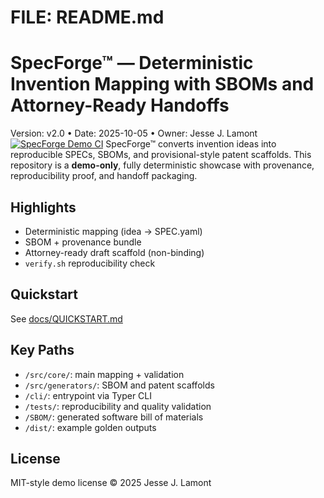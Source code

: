# FILE: README.md
# SpecForge™ — Deterministic Invention Mapping with SBOMs and Attorney-Ready Handoffs
Version: v2.0 • Date: 2025-10-05 • Owner: Jesse J. Lamont
[![SpecForge Demo CI](https://github.com/Lamont-Labs/SpecForge/actions/workflows/ci.yml/badge.svg)](https://github.com/Lamont-Labs/SpecForge/actions/workflows/ci.yml)
SpecForge™ converts invention ideas into reproducible SPECs, SBOMs, and provisional-style patent scaffolds.
This repository is a **demo-only**, fully deterministic showcase with provenance, reproducibility proof, and handoff packaging.

## Highlights
- Deterministic mapping (idea → SPEC.yaml)
- SBOM + provenance bundle
- Attorney-ready draft scaffold (non-binding)
- `verify.sh` reproducibility check

## Quickstart
See [docs/QUICKSTART.md](docs/QUICKSTART.md)

## Key Paths
- `/src/core/`: main mapping + validation
- `/src/generators/`: SBOM and patent scaffolds
- `/cli/`: entrypoint via Typer CLI
- `/tests/`: reproducibility and quality validation
- `/SBOM/`: generated software bill of materials
- `/dist/`: example golden outputs

## License
MIT-style demo license © 2025 Jesse J. Lamont

